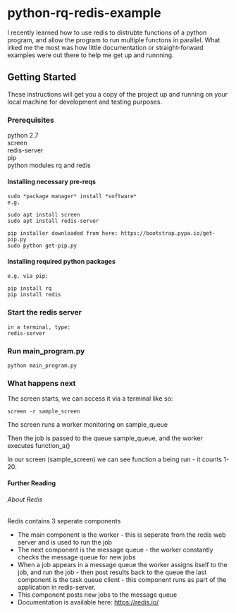 # python-rq-redis-example

I recently learned how to use redis to distrubte functions of a python program, and allow the program to run multiple functons in parallel. What irked me the most was how little documentation or straight-forward examples were out there to help me get up and runnning.

## Getting Started

These instructions will get you a copy of the project up and running on your local machine for development and testing purposes.

### Prerequisites

python 2.7  
screen  
redis-server  
pip  
python modules rq and redis  


#### Installing necessary pre-reqs
```
sudo *package manager* install *software*
e.g.

sudo apt install screen
sudo apt install redis-server

pip installer downloaded from here: https://bootstrap.pypa.io/get-pip.py
sudo python get-pip.py

```

#### Installing required python packages


```
e.g. via pip:

pip install rq
pip install redis
```


### Start the redis server

```
in a terminal, type:
redis-server
```

### Run main_program.py
```
python main_program.py
```

### What happens next
The screen starts, we can access it via a terminal like so:
```
screen -r sample_screen
```
The screen runs a worker monitoring on sample_queue

Then the job is passed to the queue sample_queue, and the worker executes function_a() 


In our screen (sample_screen) we can see function a being run - it counts 1-20.

  
#### Further Reading
###### About Redis
Redis contains 3 seperate components  
  
- The main component is the worker - this is seperate from the redis web server and is used to run the job  
- The next component is the message queue - the worker constantly checks the message queue for new jobs
- When a job appears in a message queue the worker assigns itself to the job, and run the job - then post results back to the queue 
the last component is the task queue client - this component runs as part of the application in redis-server.  
- This component posts new jobs to the message queue 
- Documentation is available here: https://redis.io/

